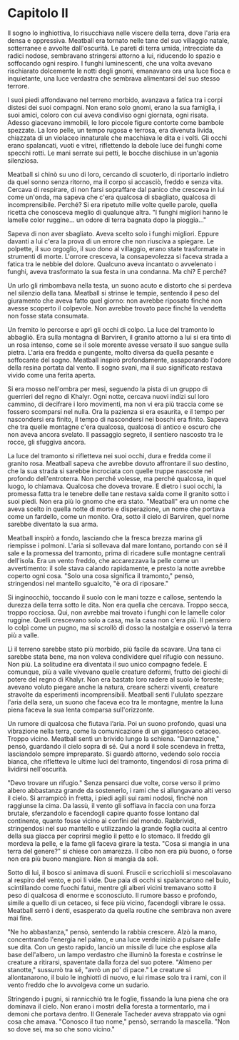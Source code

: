 # Capitolo II

Il sogno lo inghiottiva, lo risucchiava nelle viscere della terra, dove l'aria era densa e oppressiva. Meatball era tornato nelle tane del suo villaggio natale, sotterranee e avvolte dall'oscurità. Le pareti di terra umida, intrecciate da radici nodose, sembravano stringersi attorno a lui, riducendo lo spazio e soffocando ogni respiro. I funghi luminescenti, che una volta avevano rischiarato dolcemente le notti degli gnomi, emanavano ora una luce fioca e inquietante, una luce verdastra che sembrava alimentarsi del suo stesso terrore.

I suoi piedi affondavano nel terreno morbido, avanzava a fatica tra i corpi distesi dei suoi compagni. Non erano solo gnomi, erano la sua famiglia, i suoi amici, coloro con cui aveva condiviso ogni giornata, ogni risata. Adesso giacevano immobili, le loro piccole figure contorte come bambole spezzate. La loro pelle, un tempo rugosa e terrosa, era divenuta livida, chiazzata di un violaceo innaturale che macchiava le dita e i volti. Gli occhi erano spalancati, vuoti e vitrei, riflettendo la debole luce dei funghi come specchi rotti. Le mani serrate sui petti, le bocche dischiuse in un'agonia silenziosa.

Meatball si chinò su uno di loro, cercando di scuoterlo, di riportarlo indietro da quel sonno senza ritorno, ma il corpo si accasciò, freddo e senza vita. Cercava di respirare, di non farsi sopraffare dal panico che cresceva in lui come un'onda, ma sapeva che c'era qualcosa di sbagliato, qualcosa di incomprensibile. Perché? Si era ripetuto mille volte quelle parole, quella ricetta che conosceva meglio di qualunque altra. "I funghi migliori hanno le lamelle color ruggine... un odore di terra bagnata dopo la pioggia..."

Sapeva di non aver sbagliato. Aveva scelto solo i funghi migliori. Eppure davanti a lui c'era la prova di un errore che non riusciva a spiegare. Le polpette, il suo orgoglio, il suo dono al villaggio, erano state trasformate in strumenti di morte. L'orrore cresceva, la consapevolezza si faceva strada a fatica tra le nebbie del dolore. Qualcuno aveva incantato o avvelenato i funghi, aveva trasformato la sua festa in una condanna. Ma chi? E perché?

Un urlo gli rimbombava nella testa, un suono acuto e distorto che si perdeva nel silenzio della tana. Meatball si strinse le tempie, sentendo il peso del giuramento che aveva fatto quel giorno: non avrebbe riposato finché non avesse scoperto il colpevole. Non avrebbe trovato pace finché la vendetta non fosse stata consumata.

Un fremito lo percorse e aprì gli occhi di colpo. La luce del tramonto lo abbagliò. Era sulla montagna di Barviren, il granito attorno a lui si era tinto di un rosa intenso, come se il sole morente avesse versato il suo sangue sulla pietra. L'aria era fredda e pungente, molto diversa da quella pesante e soffocante del sogno. Meatball inspirò profondamente, assaporando l'odore della resina portata dal vento. Il sogno svanì, ma il suo significato restava vivido come una ferita aperta.

Si era mosso nell'ombra per mesi, seguendo la pista di un gruppo di guerrieri del regno di Khalyr. Ogni notte, cercava nuovi indizi sul  loro cammino, di decifrare i loro movimenti, ma non vi era più traccia come se fossero scomparsi nel nulla. Ora la pazienza si era esaurita, e il tempo per nascondersi era finito, il tempo di nascondersi nei boschi era finito. Sapeva che tra quelle montagne c'era qualcosa, qualcosa di antico e oscuro che non aveva ancora svelato. Il passaggio segreto, il sentiero nascosto tra le rocce, gli sfuggiva ancora.

La luce del tramonto si rifletteva nei suoi occhi, dura e fredda come il granito rosa. Meatball sapeva che avrebbe dovuto affrontare il suo destino, che la sua strada si sarebbe incrociata con quelle truppe nascoste nel profondo dell'entroterra. Non perché volesse, ma perché qualcosa, in quel luogo, lo chiamava. Qualcosa che doveva trovare. E dietro i suoi occhi, la promessa fatta tra le tenebre delle tane restava salda come il granito sotto i suoi piedi. Non era più lo gnomo che era stato. "Meatball" era un nome che aveva scelto in quella notte di morte e disperazione, un nome che portava come un fardello, come un monito. Ora, sotto il cielo di Barviren, quel nome sarebbe diventato la sua arma.

Meatball inspirò a fondo, lasciando che la fresca brezza marina gli riempisse i polmoni. L'aria si sollevava dal mare lontano, portando con sé il sale e la promessa del tramonto, prima di ricadere sulle montagne centrali dell'isola. Era un vento freddo, che accarezzava la pelle come un avvertimento: il sole stava calando rapidamente, e presto la notte avrebbe coperto ogni cosa. "Solo una cosa significa il tramonto," pensò, stringendosi nel mantello sgualcito, "è ora di riposare."

Si inginocchiò, toccando il suolo con le mani tozze e callose, sentendo la durezza della terra sotto le dita. Non era quella che cercava. Troppo secca, troppo rocciosa. Qui, non avrebbe mai trovato i funghi con le lamelle color ruggine. Quelli crescevano solo a casa, ma la casa non c'era più. Il pensiero lo colpì come un pugno, ma si scrollò di dosso la nostalgia e osservò la terra più a valle.

Lì il terreno sarebbe stato più morbido, più facile da scavare. Una tana ci sarebbe stata bene, ma non voleva condividere quel rifugio con nessuno. Non più. La solitudine era diventata il suo unico compagno fedele. E comunque, più a valle vivevano quelle creature deformi, frutto dei giochi di potere del regno di Khalyr. Non era bastato loro radere al suolo le foreste; avevano voluto piegare anche la natura, creare scherzi viventi, creature stravolte da esperimenti incomprensibili. Meatball sentì l'ululato spezzare l'aria della sera, un suono che faceva eco tra le montagne, mentre la luna piena faceva la sua lenta comparsa sull'orizzonte.

Un rumore di qualcosa che fiutava l’aria. Poi un suono profondo, quasi una vibrazione nella terra, come la comunicazione di un gigantesco cetaceo. Troppo vicino. Meatball sentì un brivido lungo la schiena. "Dannazione," pensò, guardando il cielo sopra di sé. Qui a nord il sole scendeva in fretta, lasciandolo sempre impreparato. Si guardò attorno, vedendo solo roccia bianca, che rifletteva le ultime luci del tramonto, tingendosi di rosa prima di lividirsi nell'oscurità.

"Devo trovare un rifugio." Senza pensarci due volte, corse verso il primo albero abbastanza grande da sostenerlo, i rami che si allungavano alti verso il cielo. Si arrampicò in fretta, i piedi agili sui rami nodosi, finché non raggiunse la cima. Da lassù, il vento gli soffiava in faccia con una forza brutale, sferzandolo e facendogli capire quanto fosse lontano dal continente, quanto fosse vicino ai confini del mondo. Rabbrividì, stringendosi nel suo mantello e utilizzando la grande foglia cucita al centro della sua giacca per coprirsi meglio il petto e lo stomaco. Il freddo gli mordeva la pelle, e la fame gli faceva girare la testa. "Cosa si mangia in una terra del genere?" si chiese con amarezza. Il cibo non era più buono, o forse non era più buono mangiare. Non si mangia da soli.

Sotto di lui, il bosco si animava di suoni. Fruscii e scricchiolii si mescolavano al respiro del vento, e poi li vide. Due paia di occhi si spalancarono nel buio, scintillando come fuochi fatui, mentre gli alberi vicini tremavano sotto il peso di qualcosa di enorme e sconosciuto. Il rumore basso e profondo, simile a quello di un cetaceo, si fece più vicino, facendogli vibrare le ossa. Meatball serrò i denti, esasperato da quella routine che sembrava non avere mai fine.

"Ne ho abbastanza," pensò, sentendo la rabbia crescere. Alzò la mano, concentrando l'energia nel palmo, e una luce verde iniziò a pulsare dalle sue dita. Con un gesto rapido, lanciò un missile di luce che esplose alla base dell'albero, un lampo verdastro che illuminò la foresta e costrinse le creature a ritirarsi, spaventate dalla forza del suo potere. "Almeno per stanotte," sussurrò tra sé, "avrò un po' di pace." Le creature si allontanarono, il buio le inghiottì di nuovo, e lui rimase solo tra i rami, con il vento freddo che lo avvolgeva come un sudario.

Stringendo i pugni, si rannicchiò tra le foglie, fissando la luna piena che ora dominava il cielo. Non erano i mostri della foresta a tormentarlo, ma i demoni che portava dentro. Il Generale Tacheder aveva strappato via ogni cosa che amava. "Conosco il tuo nome," pensò, serrando la mascella. "Non so dove sei, ma so che sono vicino."
